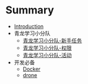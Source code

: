 # Summary

* [Introduction](README.md)
* 青龙学习小分队
    * [青龙学习小分队-新手任务](md/qinglong/新手任务.md)
    * [青龙学习小分队-权限](md/qinglong/权限.md)
    * [青龙学习小分队-活动](md/qinglong/活动.md)
* 开发必备
    * [Docker](md/docker/docker.md)
    * [drone](md/drone/drone.md)

